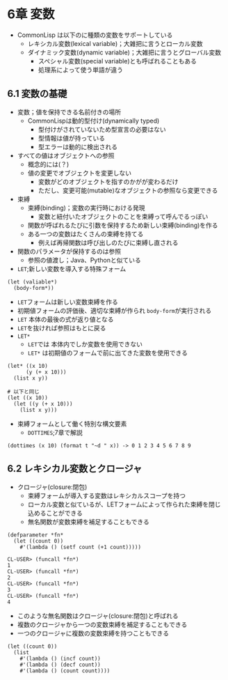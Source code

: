 # 6章 変数

- CommonLisp は以下のに種類の変数をサポートしている
  - レキシカル変数(lexical variable)；大雑把に言うとローカル変数
  - ダイナミック変数(dynamic variable)；大雑把に言うとグローバル変数
    - スペシャル変数(special variable)とも呼ばれることもある
    - 処理系によって使う単語が違う

## 6.1 変数の基礎

- 変数；値を保持できる名前付きの場所
  - CommonLispは動的型付け(dynamically typed)
    - 型付けがされていないため型宣言の必要はない
    - 型情報は値が持っている
    - 型エラーは動的に検出される
- すべての値はオブジェクトへの参照
  - 概念的には(？)
  - 値の変更でオブジェクトを変更しない
    - 変数がどのオブジェクトを指すのかがが変わるだけ
    - ただし、変更可能(mutable)なオブジェクトの参照なら変更できる
- 束縛
  - 束縛(binding)；変数の実行時における発現
    - 変数と紐付いたオブジェクトのことを束縛って呼んでるっぽい
  - 関数が呼ばれるたびに引数を保持するため新しい束縛(binding)を作る
  - ある一つの変数はたくさんの束縛を持てる
    - 例えば再帰関数は呼び出しのたびに束縛し直される
- 関数のパラメータが保持するのは参照
  - 参照の値渡し；Java、Pythonと似ている
- `LET`;新しい変数を導入する特殊フォーム
```
(let (valiable*)
  (body-form*))
```
  - `LET`フォームは新しい変数束縛を作る
  - 初期値フォームの評価後、適切な束縛が作られ `body-form`が実行される 
  - `LET` 本体の最後の式が返り値となる
  - `LET`を抜ければ参照はもとに戻る
- `LET*`
  - `LET`では 本体内でしか変数を使用できない
  - `LET*` は初期値のフォームで前に出てきた変数を使用できる
```
(let* ((x 10)
      (y (+ x 10)))
  (list x y))

# 以下と同じ
(let ((x 10))
  (let ((y (+ x 10)))
    (list x y)))
``` 
- 束縛フォームとして働く特別な構文要素
  - `DOTTIMES`;7章で解説
```
(dottimes (x 10) (format t "~d " x)) -> 0 1 2 3 4 5 6 7 8 9 
```

## 6.2 レキシカル変数とクロージャ

- クロージャ(closure:閉包)
  - 束縛フォームが導入する変数はレキシカルスコープを持つ
  - ローカル変数と似ているが、LETフォームによって作られた束縛を閉じ込めることができる
  - 無名関数が変数束縛を補足することもできる
```
(defparameter *fn*
  (let ((count 0))
    #'(lambda () (setf count (+1 count)))))

CL-USER> (funcall *fn*)
1
CL-USER> (funcall *fn*)
2
CL-USER> (funcall *fn*)
3
CL-USER> (funcall *fn*)
4
```
  - このような無名関数はクロージャ(closure:閉包)と呼ばれる
- 複数のクロージャから一つの変数束縛を補足することもできる
- 一つのクロージャに複数の変数束縛を持つこともできる

```
(let ((count 0))
  (list
    #'(lambda () (incf count))
    #'(lambda () (decf count))
    #'(lambda () (count count))))
```
